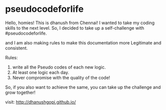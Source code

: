 # pseudocodeforlife

Hello, homies!
This is dhanush from Chennai!
I wanted to take my coding skills to the next level. So, I decided to take up a self-challenge with #pseudocodeforlife.

and I am also making rules to make this documentation more Legitimate and consistent.

Rules:
1. write all the Pseudo codes of each new logic.
2. At least one logic each day.
3. Never compromise with the quality of the code!

So, if you also want to achieve the same, you can take up the challenge and grow together!

visit: http://dhanushgopi.github.io/
   



